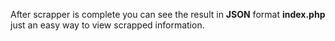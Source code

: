 After scrapper is complete you can see the result in **JSON** format
**index.php** just an easy way to view scrapped information.
